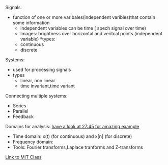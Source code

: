 Signals:
* function of one or more varibales(independent varibles)that contain some information
  * independent variables can be time ( spech signal over time)
  * Images: brightness over horizontal and veritcal points (independent variable)
*types: 
  * continuous
  * discrete

Systems:
* used for processing signals
* types
  * linear, non linear
  * time invariant,time variant


Connecting multiple systems:
* Series
* Parallel
* Feedback

Domains for analysis: [have a look at 27:45 for amazing example](http://ocw.mit.edu/resources/res-6-007-signals-and-systems-spring-2011/video-lectures/lecture-1-introduction/)
* Time domain: x(t) (for continuous) and x[n] (for discrete)
* Frequency domain: 
 * Tools: Fourier transforms,Laplace tranforms and Z-transforms

[Link to MIT Class](http://ocw.mit.edu/resources/res-6-007-signals-and-systems-spring-2011/video-lectures/lecture-1-introduction/)
